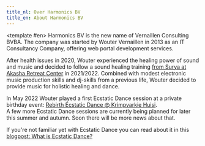 ```yaml
---
title_nl: Over Harmonics BV
title_en: About Harmonics BV
---
```


<TranslatedSection>
<template #nl>
Harmonics BV is de nieuwe naam van Vernaillen Consulting BVBA.
De zaak werd in 2013 opgestart door Wouter Vernaillen als een IT Consultancy bedrijf en biedt diensten aan zoals het ontwerpen en ontwikkelen van web portaal sites.

Na gezondheidsproblemen in 2020 ontdekte Wouter de genezende kracht van geluid en muziek en besloot een sound healing opleiding te volgen [bij Surya in Akasha Retreat Center](https://www.akasharetreatcenter.com/) in 2021/2022.<br/>Met daarnaast ook een bescheiden kennis van elektronische muziekproductie en dj-skills uit een vorig leven, besloot Wouter om naast het consultancy werk ook muziek te voorzien voor holistische gezondheid en dans.

In mei 2022 speelde Wouter een eerste Ecstatic Dance sessie op een privé verjaardagsevenement: [Rebirth Ecstatic Dance @ Krimpvarkie Huisi](/blog/rebirthecstaticdance).<br/>Voor later deze zomer en het najaar (2022) worden nog enkele Ecstatic Dance sessies gepland. Heel binnenkort komt daarover meer nieuws.

Als je nog niet vertrouwd bent met het concept van Ecstatic Dance, dan kan je er meer over lezen in de [blogpost: What is Ecstatic Dance?](/blog/watisecstaticdance)
</template>
<template #en>
Harmonics BV is the new name of Vernaillen Consulting BVBA.
The company was started by Wouter Vernaillen in 2013 as an IT Consultancy Company, offering web portal development services.

After health issues in 2020, Wouter experienced the healing power of sound and music and decided to follow a sound healing training [from Surya at Akasha Retreat Center](https://www.akasharetreatcenter.com/) in 2021/2022.
Combined with modest electronic music production skills and dj-skills from a previous life, Wouter decided to provide music for holistic healing and dance.

In May 2022 Wouter played a first Ecstatic Dance session at a private birthday event: [Rebirth Ecstatic Dance @ Krimpvarkie Huisi](/blog/rebirthecstaticdance).<br/>A few more Ecstatic Dance sessions are currently being planned for later this summer and autumn. Soon there will be more news about that.

If you're not familiar yet with Ecstatic Dance you can read about it in this [blogpost: What is Ecstatic Dance?](/blog/watisecstaticdance)
</template>
</TranslatedSection>

